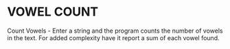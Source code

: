 # VOWEL COUNT
Count Vowels - Enter a string and the program counts the number of vowels in the text. For added complexity have it report a sum of each vowel found.
